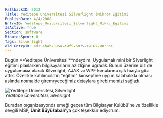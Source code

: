 ```yaml
---
FallbackID: 2012
Title: Yeditepe Üniversitesi Silverlight (Mikro) Eğitimi
PublishDate: 4/4/2008
EntryID: Yeditepe_Universitesi_Silverlight_Mikro_Egitimi
IsActive: True
Section: software
MinutesSpent: 0
Tags: Silverlight
old.EntryID: 4d254beb-686a-49f5-b035-a916278833c4
---
```

Bugün **Yeditepe Üniversitesi'**ndeydim. Uygulamalı mini bir Silverlight
eğitimi planlarken bilgisayarların azizliğine uğradık. Bunun üzerine biz
de uygulamasız olarak Silverlight, AJAX ve WPF konularına ışık hızıyla
göz attık. Özellikle katılımcıların "eğitim" konseptine uygun
kalabalıkta olması aslında normalde giremeyeceğimiz detaylara
girebilmemizi sağladı.

![Yeditepe Üniversitesi,
Silverlight](media/Yeditepe_Universitesi_Silverlight_Mikro_Egitimi/04042008_1.jpg)\
*Yeditepe Üniversitesi, Silverlight*

Buradan organizasyonda emeği geçen tüm Bilgisayar Kulübü'ne ve özellikle
sevgili MSP, **Ümit Büyükabalı**'ya çok teşekkür ediyorum.


